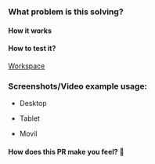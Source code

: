 ### What problem is this solving?

#### How it works

#### How to test it?

[Workspace]()

### Screenshots/Video example usage:

- Desktop

- Tablet

- Movil

#### How does this PR make you feel? 🔗

![]()